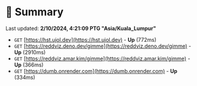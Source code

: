 # 📖 Summary
Last updated: **2/10/2024, 4:21:09 PTG "Asia/Kuala_Lumpur"**

- `GET` [https://hst.ujol.dev](https://hst.ujol.dev) - **Up** (772ms)
- `GET` [https://reddviz.deno.dev/gimme](https://reddviz.deno.dev/gimme) - **Up** (2910ms)
- `GET` [https://reddviz.amar.kim/gimme](https://reddviz.amar.kim/gimme) - **Up** (366ms)
- `GET` [https://dumb.onrender.com](https://dumb.onrender.com) - **Up** (334ms)
